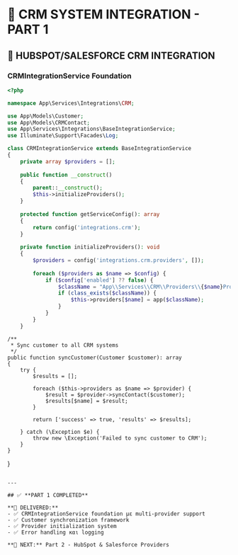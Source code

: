# 🤝 CRM SYSTEM INTEGRATION - PART 1

## 🎯 HUBSPOT/SALESFORCE CRM INTEGRATION

### **CRMIntegrationService Foundation**

```php
<?php

namespace App\Services\Integrations\CRM;

use App\Models\Customer;
use App\Models\CRMContact;
use App\Services\Integrations\BaseIntegrationService;
use Illuminate\Support\Facades\Log;

class CRMIntegrationService extends BaseIntegrationService
{
    private array $providers = [];
    
    public function __construct()
    {
        parent::__construct();
        $this->initializeProviders();
    }
    
    protected function getServiceConfig(): array
    {
        return config('integrations.crm');
    }
    
    private function initializeProviders(): void
    {
        $providers = config('integrations.crm.providers', []);
        
        foreach ($providers as $name => $config) {
            if ($config['enabled'] ?? false) {
                $className = "App\\Services\\CRM\\Providers\\{$name}Provider";
                if (class_exists($className)) {
                    $this->providers[$name] = app($className);
                }
            }
        }
    }
```    
    /**
     * Sync customer to all CRM systems
     */
    public function syncCustomer(Customer $customer): array
    {
        try {
            $results = [];
            
            foreach ($this->providers as $name => $provider) {
                $result = $provider->syncContact($customer);
                $results[$name] = $result;
            }
            
            return ['success' => true, 'results' => $results];
            
        } catch (\Exception $e) {
            throw new \Exception('Failed to sync customer to CRM');
        }
    }
}
```

---

## ✅ **PART 1 COMPLETED**

**🎯 DELIVERED:**
- ✅ CRMIntegrationService foundation με multi-provider support
- ✅ Customer synchronization framework
- ✅ Provider initialization system
- ✅ Error handling και logging

**🔄 NEXT:** Part 2 - HubSpot & Salesforce Providers